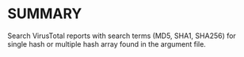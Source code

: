 # SUMMARY
Search VirusTotal reports with search terms (MD5, SHA1, SHA256) for single hash or multiple hash array found in the argument file.
